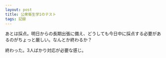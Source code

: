 ```yaml
---
layout: post
title: 公衆衛生学1のテスト
tags: 記録
---
```


あとは採点。明日からの長期出張に備え、どうしても今日中に採点する必要があるのがちょっと厳しい。なんとか終わるか？

終わった。3人ばかり対応が必要な感じ。
